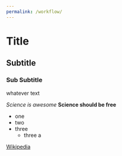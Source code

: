 ```yaml
---
permalink: /workflow/
---
```



# Title
## Subtitle
### Sub Subtitle
whatever text

_Science is awesome_
**Science should be free**

* one
* two
* three
  * three a
  
[Wikipedia](http://www.wikipedia/org)
